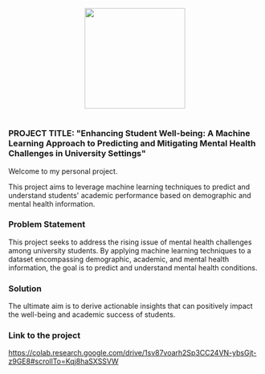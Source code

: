 <p align = "center" draggable=”false” ><img src="https://encrypted-tbn0.gstatic.com/images?q=tbn:ANd9GcR8HNB-ex4xb4H3-PXRcywP5zKC_3U8VzQTPA&usqp=CAU" 
     width="200px"
     height="auto"/>
</p>



# <h1 align="center" id="heading"> 
</h1>


 

### PROJECT TITLE: "Enhancing Student Well-being: A Machine Learning Approach to Predicting and Mitigating Mental Health Challenges in University Settings"
Welcome to my personal project.

This project aims to leverage machine learning techniques to predict and understand students' academic performance based on demographic and mental health information.

### Problem Statement

This project seeks to address the rising issue of mental health challenges among university students. By applying machine learning techniques to a dataset encompassing demographic, academic, and mental health information, the goal is to predict and understand mental health conditions. 
### Solution

The ultimate aim is to derive actionable insights that can positively impact the well-being and academic success of students.

### Link to the project 
https://colab.research.google.com/drive/1sv87voarh2Sp3CC24VN-ybsGjt-z9GE8#scrollTo=Kqj8haSXSSVW
